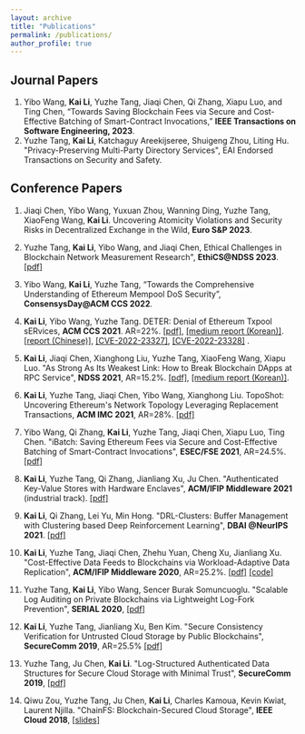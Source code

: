 ```yaml
---
layout: archive
title: "Publications"
permalink: /publications/
author_profile: true 
---
```

<!--1. **Kai Li**, Jiaqi Chen, Xianghong Liu, Yuzhe Tang, XiaoFeng Wang, Xiapu Luo. Title to be available, **NDSS 2021**-->
<!--1. **Kai Li**, Yuzhe Tang, Jiaqi Chen, Yibo Wang, Xianghong Liu. "TopoShot: Uncovering Ethereum's Network Topology Leveraging Replacement Transactions", **IMC 2021**. AR=28%.-->

Journal Papers
----
1. Yibo Wang, **Kai Li**, Yuzhe Tang, Jiaqi Chen, Qi Zhang, Xiapu Luo, and Ting Chen, “Towards Saving Blockchain Fees via Secure and Cost-Effective Batching of Smart-Contract Invocations,” **IEEE Transactions on Software Engineering, 2023**.
1. Yuzhe Tang, **Kai Li**, Katchaguy Areekijseree, Shuigeng Zhou, Liting Hu. "Privacy-Preserving Multi-Party Directory Services", EAI Endorsed Transactions on Security and Safety.

Conference Papers
----
1.  Jiaqi Chen, Yibo Wang, Yuxuan Zhou, Wanning Ding, Yuzhe Tang, XiaoFeng Wang, **Kai Li**. Uncovering Atomicity Violations and Security Risks in Decentralized Exchange in the Wild, **Euro S&P 2023**.
   
1. Yuzhe Tang, **Kai Li**, Yibo Wang, and Jiaqi Chen, Ethical Challenges in Blockchain Network Measurement Research", **EthiCS@NDSS 2023**. <span style="color:blue">[[pdf]](https://www.ndss-symposium.org/wp-content/uploads/2023/02/ethics2023-235725-paper.pdf)</span>

1. Yibo Wang, **Kai Li**, Yuzhe Tang, “Towards the Comprehensive Understanding of Ethereum Mempool DoS Security”, **ConsensysDay@ACM CCS 2022**.
      
1. **Kai Li**, Yibo Wang, Yuzhe Tang. DETER: Denial of Ethereum Txpool sERvices, **ACM CCS 2021**. AR=22%. <span style="color:blue">[[pdf]](https://dl.acm.org/doi/pdf/10.1145/3460120.3485369)</span>, <span style="color:blue">[[medium report (Korean)]](https://medium.com/decipher-media/deter-%ED%8A%B8%EB%9E%9C%EC%9E%AD%EC%85%98-%ED%92%80%EC%9D%84-%EB%B9%84%EC%9B%8C%EB%82%B4%EB%8A%94-%EA%B3%B5%EA%B2%A9-4476ad5ae506)</span>. <span style="color:blue"> [[report (Chinese)]](https://paperexplained.cn/articles/article/sdetail/bf772404-411f-4adf-a139-c2e94cd5cd97/)</span>, <span style="color:blue">[[CVE-2022-23327]](https://cve.mitre.org/cgi-bin/cvename.cgi?name=CVE-2022-23327)</span>, <span style="color:blue">[[CVE-2022-23328]](https://cve.mitre.org/cgi-bin/cvename.cgi?name=CVE-2022-23328) </span>.

1. **Kai Li**, Jiaqi Chen, Xianghong Liu, Yuzhe Tang, XiaoFeng Wang, Xiapu Luo. "As Strong As Its Weakest Link: How to Break Blockchain DApps at RPC Service", **NDSS 2021**, AR=15.2%. <span style="color:blue">[[pdf]](https://www.ndss-symposium.org/wp-content/uploads/ndss2021_3C-1_23108_paper.pdf)</span>, <span style="color:blue">[[medium report (Korean)]](https://medium.com/decipher-media/as-strong-as-its-weakest-link-rpc-%EC%84%9C%EB%B9%84%EC%8A%A4%EB%A5%BC-%ED%86%B5%ED%95%B4-dapp-%EC%9E%A5%EC%95%A0%EB%A5%BC-%EC%9C%A0%EB%B0%9C-23dbf561f0fa)</span>.

1. **Kai Li**, Yuzhe Tang, Jiaqi Chen, Yibo Wang, Xianghong Liu. TopoShot: Uncovering Ethereum's Network Topology Leveraging Replacement Transactions, **ACM IMC 2021**, AR=28%.
 <span style="color:blue">[[pdf]](https://dl.acm.org/doi/pdf/10.1145/3487552.3487814)</span>

1. Yibo Wang, Qi Zhang, **Kai Li**, Yuzhe Tang, Jiaqi Chen, Xiapu Luo, Ting Chen. "iBatch: Saving Ethereum Fees via Secure and Cost-Effective Batching of Smart-Contract Invocations",  **ESEC/FSE 2021**, AR=24.5%. <span style="color:blue">[[pdf]](https://dl.acm.org/doi/pdf/10.1145/3468264.3468568)</span>

1. **Kai Li**, Yuzhe Tang, Qi Zhang, Jianliang Xu, Ju Chen. "Authenticated Key-Value Stores with Hardware Enclaves", **ACM/IFIP Middleware 2021** (industrial track). <span style="color:blue">[[pdf]](https://dl.acm.org/doi/pdf/10.1145/3491084.3491425)</span>

1. **Kai Li**, Qi Zhang, Lei Yu, Min Hong. "DRL-Clusters: Buffer Management with Clustering based Deep Reinforcement Learning", **DBAI @NeurIPS 2021**. <span style="color:blue">[[pdf]](https://openreview.net/pdf?id=RJOWggDLNMv)</span>

1. **Kai Li**, Yuzhe Tang, Jiaqi Chen, Zhehu Yuan, Cheng Xu, Jianliang Xu. "Cost-Effective Data Feeds to Blockchains via Workload-Adaptive Data Replication", **ACM/IFIP Middleware 2020**, AR=25.2%. <span style="color:blue">[[pdf]](https://arxiv.org/pdf/1911.04078.pdf)</span> [[code]](https://github.com/syracuse-fullstacksecurity/GRuB)

1. Yuzhe Tang, **Kai Li**, Yibo Wang, Sencer Burak Somuncuoglu. "Scalable Log Auditing on Private Blockchains via Lightweight Log-Fork Prevention", **SERIAL 2020**, <span style="color:blue">[[pdf]](https://dl.acm.org/doi/pdf/10.1145/3429884.3430032)</span>

1. **Kai Li**, Yuzhe Tang, Jianliang Xu, Ben Kim. "Secure Consistency Verification for Untrusted Cloud Storage by Public Blockchains", **SecureComm 2019**, AR=25.5% <span style="color:blue">[[pdf]](https://arxiv.org/pdf/1904.06626.pdf)</span>

1. Yuzhe Tang, Ju Chen, **Kai Li**. "Log-Structured Authenticated Data Structures for Secure Cloud Storage with Minimal Trust", **SecureComm 2019**, <span style="color:blue">[[pdf]](https://eprint.iacr.org/2016/1063.pdf)</span>
 
1. Qiwu Zou, Yuzhe Tang, Ju Chen, **Kai Li**, Charles Kamoua, Kevin Kwiat, Laurent Njilla. "ChainFS: Blockchain-Secured Cloud Storage", **IEEE Cloud 2018**, <span style="color:blue"> [[slides]](https://docs.google.com/presentation/d/1uDqvJjPWF6YIo8bb-vfAgCU7SCaoRTLHdrEegTEeyd0/edit#slide=id.g3d35a20df5_0_0)</span>

<!--
Workshop Papers
----
1. Yuzhe Tang, **Kai Li**, Yibo Wang, and Jiaqi Chen, Ethical Challenges in Blockchain Network Measurement Research", **EthiCS@NDSS 2023**
1. Yibo Wang, **Kai Li**, Yuzhe Tang, “Towards the Comprehensive Understanding of Ethereum Mempool DoS Security”, **ConsensysDay@ACM CCS 2022**.
1. **Kai Li**, Qi Zhang, Lei Yu, Min Hong. "DRL-Clusters: Buffer Management with Clustering based Deep Reinforcement Learning", **DBAI @NeurIPS 2021**.

-->

